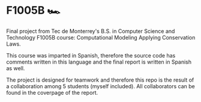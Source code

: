 # F1005B 🏎️
Final project from Tec de Monterrey's B.S. in Computer Science and Technology F1005B course: Computational Modeling Applying Conservation Laws.

This course was imparted in Spanish, therefore the source code has comments written in this language and the final report is written in Spanish as well.

The project is designed for teamwork and therefore this repo is the result of a collaboration among 5 students (myself included). All collaborators can be found in the coverpage of the report.
